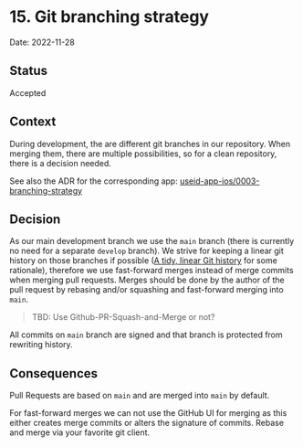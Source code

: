 # 15. Git branching strategy

Date: 2022-11-28

## Status

Accepted

## Context

During development, the are different git branches in our repository. When merging them, there are multiple possibilities, so for a clean repository, there is a decision needed.

See also the ADR for the corresponding app: [useid-app-ios/0003-branching-strategy](https://github.com/digitalservicebund/useid-app-ios/blob/e76dababb2015fa05ddabb60a29827892502dad0/doc/adr/0003-branching-strategy.md)

## Decision

As our main development branch we use the `main` branch (there is currently no need for a separate `develop` branch). We strive for keeping a linear git history on those branches if possible ([A tidy, linear Git history](https://www.bitsnbites.eu/a-tidy-linear-git-history/) for some rationale), therefore we use fast-forward merges instead of merge commits when merging pull requests. Merges should be done by the author of the pull request by rebasing and/or squashing and fast-forward merging into `main`.

> TBD: Use Github-PR-Squash-and-Merge or not?

All commits on `main` branch are signed and that branch is protected from rewriting history.

## Consequences

Pull Requests are based on `main` and are merged into `main` by default.

For fast-forward merges we can not use the GitHub UI for merging as this either creates merge commits or alters the signature of commits. Rebase and merge via your favorite git client.
